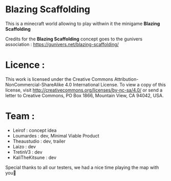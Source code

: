 # Blazing Scaffolding
This is a minecraft world allowing to play withwin it the minigame **Blazing Scaffolding**



Credits for the **Blazing Scaffolding** concept goes to the gunivers association : https://gunivers.net/blazing-scaffolding/



# Licence :
This work is licensed under the Creative Commons Attribution-NonCommercial-ShareAlike 4.0 International License. To view a copy of this license, visit http://creativecommons.org/licenses/by-nc-sa/4.0/ or send a letter to Creative Commons, PO Box 1866, Mountain View, CA 94042, USA.


# Team : 
 - Leirof : concept idea
 - Loumardes : dev, Minimal Viable Product
 - Theaustudio : dev, trailer
 - Laizo : dev
 - TretinV3 : dev
 - KaliTheKitsune : dev

Special thanks to all our testers, we had a nice time playing the map with you🙂
